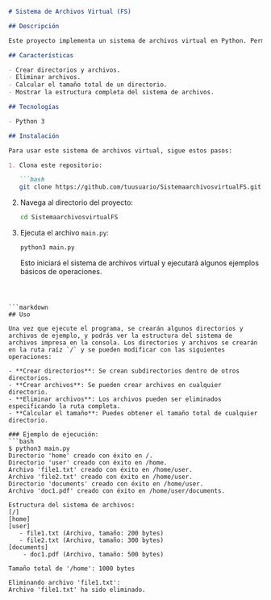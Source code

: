 ```markdown
# Sistema de Archivos Virtual (FS)
```


```markdown
## Descripción

Este proyecto implementa un sistema de archivos virtual en Python. Permite crear y administrar directorios y archivos, así como calcular el tamaño total de un directorio. El sistema de archivos soporta operaciones básicas como la creación de archivos, la creación de directorios y la eliminación de archivos. Es una herramienta ideal para simular cómo funcionan los sistemas de archivos reales, pero en un entorno controlado.
```



```markdown
## Características

- Crear directorios y archivos.
- Eliminar archivos.
- Calcular el tamaño total de un directorio.
- Mostrar la estructura completa del sistema de archivos.
```



```markdown
## Tecnologías

- Python 3
```


```markdown
## Instalación

Para usar este sistema de archivos virtual, sigue estos pasos:

1. Clona este repositorio:

   ```bash
   git clone https://github.com/tuusuario/SistemaarchivosvirtualFS.git
   ```

2. Navega al directorio del proyecto:

   ```bash
   cd SistemaarchivosvirtualFS
   ```

3. Ejecuta el archivo `main.py`:

   ```bash
   python3 main.py
   ```

   Esto iniciará el sistema de archivos virtual y ejecutará algunos ejemplos básicos de operaciones.
```



```markdown
## Uso

Una vez que ejecute el programa, se crearán algunos directorios y archivos de ejemplo, y podrás ver la estructura del sistema de archivos impresa en la consola. Los directorios y archivos se crearán en la ruta raíz `/` y se pueden modificar con las siguientes operaciones:

- **Crear directorios**: Se crean subdirectorios dentro de otros directorios.
- **Crear archivos**: Se pueden crear archivos en cualquier directorio.
- **Eliminar archivos**: Los archivos pueden ser eliminados especificando la ruta completa.
- **Calcular el tamaño**: Puedes obtener el tamaño total de cualquier directorio.

### Ejemplo de ejecución:
```bash
$ python3 main.py
Directorio 'home' creado con éxito en /.
Directorio 'user' creado con éxito en /home.
Archivo 'file1.txt' creado con éxito en /home/user.
Archivo 'file2.txt' creado con éxito en /home/user.
Directorio 'documents' creado con éxito en /home/user.
Archivo 'doc1.pdf' creado con éxito en /home/user/documents.

Estructura del sistema de archivos: 
[/]
[home]
[user]
   - file1.txt (Archivo, tamaño: 200 bytes)
   - file2.txt (Archivo, tamaño: 300 bytes)
[documents]
    - doc1.pdf (Archivo, tamaño: 500 bytes)

Tamaño total de '/home': 1000 bytes

Eliminando archivo 'file1.txt':
Archivo 'file1.txt' ha sido eliminado.
```
```






